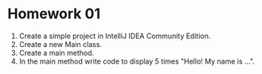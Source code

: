 # Homework 01

1. Create a simple project in IntelliJ IDEA Community Edition.
2. Create a new Main class.
3. Create a main method.
4. In the main method write code to display 5 times "Hello! My name is ...".
